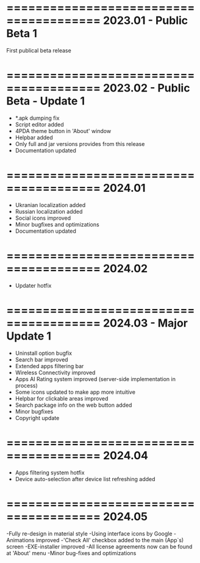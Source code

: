 =======================================
2023.01 - Public Beta 1
=======================================
First publical beta release

=======================================
2023.02 - Public Beta - Update 1
=======================================
- *.apk dumping fix
- Script editor added
- 4PDA theme button in 'About' window
- Helpbar added
- Only full and jar versions provides from this release
- Documentation updated

=======================================
2024.01
=======================================
- Ukranian localization added
- Russian localization added
- Social icons improved
- Minor bugfixes and optimizations
- Documentation updated

=======================================
2024.02
=======================================
- Updater hotfix

=======================================
2024.03 - Major Update 1
=======================================
- Uninstall option bugfix
- Search bar improved
- Extended apps filtering bar
- Wireless Connectivity improved
- Apps AI Rating system improved (server-side implementation in process)
- Some icons updated to make app more intuitive
- Helpbar for clickable areas improved
- Search package info on the web button added
- Minor bugfixes
- Copyright update

=======================================
2024.04
=======================================
- Apps filtering system hotfix
- Device auto-selection after device list refreshing added

=======================================
2024.05
=======================================
-Fully re-design in material style
-Using interface icons by Google
-Animations improved
-'Check All' checkbox added to the main (App`s) screen
-EXE-installer improved
-All license agreements now can be found at 'About' menu
-Minor bug-fixes and optimizations